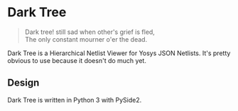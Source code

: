# Dark Tree

> Dark tree! still sad when other's grief is fled, <br/>
> The only constant mourner o'er the dead.

Dark Tree is a Hierarchical Netlist Viewer for Yosys JSON Netlists. It's pretty obvious to use because it doesn't do much yet.

## Design

Dark Tree is written in Python 3 with PySide2.


